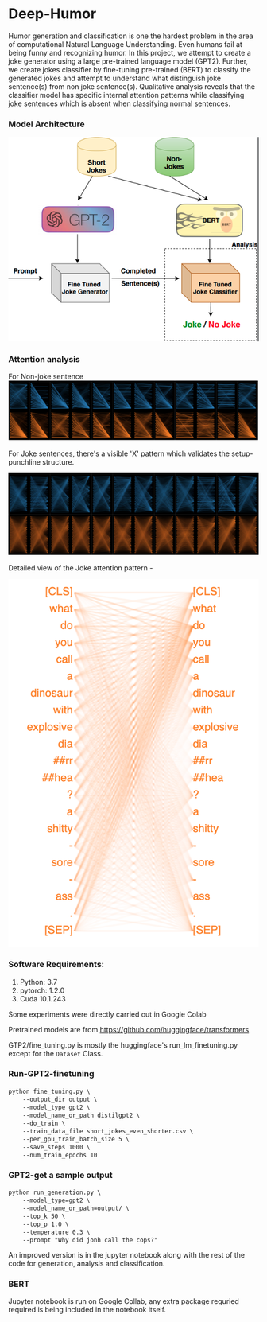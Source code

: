 # Deep-Humor


Humor generation and classification is one the
hardest problem in the area of computational
Natural Language Understanding. Even humans
fail at being funny and recognizing humor.
In this project, we attempt to create a
joke generator using a large pre-trained language
model (GPT2). Further, we create jokes
classifier by fine-tuning pre-trained (BERT) to
classify the generated jokes and attempt to
understand what distinguish joke sentence(s)
from non joke sentence(s). Qualitative analysis
reveals that the classifier model has specific
internal attention patterns while classifying
joke sentences which is absent when classifying
normal sentences.

### Model Architecture

![Model Architecture](https://github.com/adich23/Deep-Humor/blob/master/images/model.png)

### Attention analysis

For Non-joke sentence
![Non Joke Attention](https://github.com/adich23/Deep-Humor/blob/master/images/nojoke_attention.png)


For Joke sentences, there's a visible 'X' pattern which validates the setup-punchline structure.

![Joke Attention](https://github.com/adich23/Deep-Humor/blob/master/images/joke_attention.png)

Detailed view of the Joke attention pattern - 

![detailed view](https://github.com/adich23/Deep-Humor/blob/master/images/Attentiion-explained.png)


### Software Requirements:

1. Python: 3.7
2. pytorch: 1.2.0
3. Cuda 10.1.243

Some experiments were directly carried out in Google Colab


Pretrained models are from https://github.com/huggingface/transformers

GTP2/fine_tuning.py is mostly the huggingface's run_lm_finetuning.py except for the `Dataset` Class.


### Run-GPT2-finetuning

```
python fine_tuning.py \
	--output_dir output \
	--model_type gpt2 \
	--model_name_or_path distilgpt2 \
	--do_train \
	--train_data_file short_jokes_even_shorter.csv \
	--per_gpu_train_batch_size 5 \
	--save_steps 1000 \
	--num_train_epochs 10
```

### GPT2-get a sample output

```
python run_generation.py \
    --model_type=gpt2 \
    --model_name_or_path=output/ \
    --top_k 50 \
    --top_p 1.0 \
    --temperature 0.3 \
    --prompt "Why did jonh call the cops?"
```

An improved version is in the jupyter notebook along with the rest of the code for generation, analysis and classification.

### BERT

Jupyter notebook is run on Google Collab, any extra package requried required is being included in the notebook itself.
